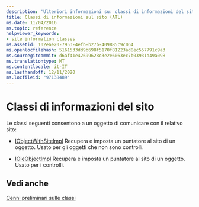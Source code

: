 ```yaml
---
description: 'Ulteriori informazioni su: classi di informazioni del sito'
title: Classi di informazioni sul sito (ATL)
ms.date: 11/04/2016
ms.topic: reference
helpviewer_keywords:
- site information classes
ms.assetid: 102eae20-7953-4efb-b27b-409885c9c064
ms.openlocfilehash: 5161533dd9b698f5170f81223ad8ec557791c9a3
ms.sourcegitcommit: d6af41e42699628c3e2e6063ec7b03931a49a098
ms.translationtype: MT
ms.contentlocale: it-IT
ms.lasthandoff: 12/11/2020
ms.locfileid: "97138489"
---
```

# <a name="site-information-classes"></a>Classi di informazioni del sito

Le classi seguenti consentono a un oggetto di comunicare con il relativo sito:

- [IObjectWithSiteImpl](../atl/reference/iobjectwithsiteimpl-class.md) Recupera e imposta un puntatore al sito di un oggetto. Usato per gli oggetti che non sono controlli.

- [IOleObjectImpl](../atl/reference/ioleobjectimpl-class.md) Recupera e imposta un puntatore al sito di un oggetto. Usato per i controlli.

## <a name="see-also"></a>Vedi anche

[Cenni preliminari sulle classi](../atl/atl-class-overview.md)
